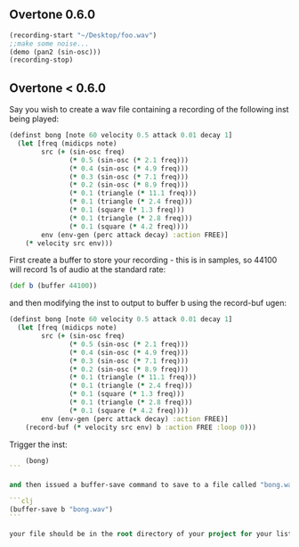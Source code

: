 ## Overtone 0.6.0

```clj
(recording-start "~/Desktop/foo.wav")
;;make some noise...
(demo (pan2 (sin-osc)))
(recording-stop)
```

## Overtone < 0.6.0
Say you wish to create a wav file containing a recording of the following inst being played:

```clj
(definst bong [note 60 velocity 0.5 attack 0.01 decay 1] 
  (let [freq (midicps note) 
        src (+ (sin-osc freq) 
               (* 0.5 (sin-osc (* 2.1 freq))) 
               (* 0.4 (sin-osc (* 4.9 freq))) 
               (* 0.3 (sin-osc (* 7.1 freq))) 
               (* 0.2 (sin-osc (* 8.9 freq))) 
               (* 0.1 (triangle (* 11.1 freq))) 
               (* 0.1 (triangle (* 2.4 freq))) 
               (* 0.1 (square (* 1.3 freq))) 
               (* 0.1 (triangle (* 2.8 freq))) 
               (* 0.1 (square (* 4.2 freq)))) 
        env (env-gen (perc attack decay) :action FREE)] 
    (* velocity src env))) 
```


First create a buffer to store your recording - this is in samples, so 44100 will record 1s of audio at the standard rate: 

```clj
(def b (buffer 44100)) 
```

and then modifying the inst to output to buffer b using the record-buf ugen:

```clj
(definst bong [note 60 velocity 0.5 attack 0.01 decay 1] 
  (let [freq (midicps note) 
        src (+ (sin-osc freq) 
               (* 0.5 (sin-osc (* 2.1 freq))) 
               (* 0.4 (sin-osc (* 4.9 freq))) 
               (* 0.3 (sin-osc (* 7.1 freq))) 
               (* 0.2 (sin-osc (* 8.9 freq))) 
               (* 0.1 (triangle (* 11.1 freq))) 
               (* 0.1 (triangle (* 2.4 freq))) 
               (* 0.1 (square (* 1.3 freq))) 
               (* 0.1 (triangle (* 2.8 freq))) 
               (* 0.1 (square (* 4.2 freq)))) 
        env (env-gen (perc attack decay) :action FREE)] 
    (record-buf (* velocity src env) b :action FREE :loop 0))) 
```

Trigger the inst: 

````clj
    (bong) 
```

and then issued a buffer-save command to save to a file called "bong.wav" in the directory of the current project: 

```clj
(buffer-save b "bong.wav") 
```

your file should be in the root directory of your project for your listening pleasure :-)